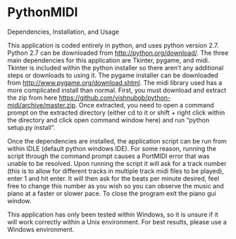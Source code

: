 PythonMIDI
==========
Dependencies, Installation, and Usage

This application is coded entirely in python, and uses python version 2.7.  Python 2.7 can be downloaded from http://python.org/download/.  The three main dependencies for this application are Tkinter, pygame, and midi.  Tkinter is included within the python installer so there aren’t any additional steps or downloads to using it.  The pygame installer can be downloaded from http://www.pygame.org/download.shtml.  The midi library used has a more complicated install than normal.  First, you must download and extract the zip from here https://github.com/vishnubob/python-midi/archive/master.zip.  Once extracted, you need to open a command prompt on the extracted directory (either cd to it or shift + right click within the directory and click open command window here) and run “python setup.py install”.

Once the dependencies are installed, the application script can be run from within IDLE (default python windows IDE).  For some reason, running the script through the command prompt causes a PortMIDI error that was unable to be resolved.  Upon running the script it will ask for a track number (this is to allow for different tracks in multiple track midi files to be played), enter 1 and hit enter.  It will then ask for the beats per minute desired, feel free to change this number as you wish so you can observe the music and piano at a faster or slower pace.  To close the program exit the piano gui window.

This application has only been tested within Windows, so it is unsure if it will work correctly within a Unix environment.  For best results, please use a Windows environment.
